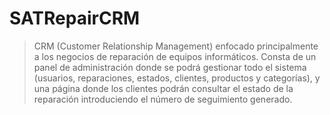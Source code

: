 # SATRepairCRM
> CRM (Customer Relationship Management) enfocado principalmente a los negocios de reparación de equipos informáticos. 
> Consta de un panel de administración donde se podrá gestionar todo el
> sistema (usuarios, reparaciones, estados, clientes, productos y categorías), y 
> una página donde los clientes podrán consultar el estado de la reparación introduciendo el número de seguimiento generado.
